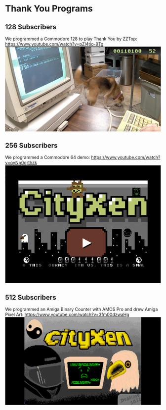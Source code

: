 # Thank You Programs

## 128 Subscribers
We programmed a Commodore 128 to play Thank You by ZZTop: https://www.youtube.com/watch?v=pZl4tio-9Tg
![CXN128](https://raw.githubusercontent.com/cityxen/ThankYou/master/128_Subscribers/images/CXN128.png)

## 256 Subscribers
We programmed a Commodore 64 demo: https://www.youtube.com/watch?v=oyNp0grthzk
![CXN256](https://raw.githubusercontent.com/cityxen/ThankYou/master/256_Subscribers/images/CXN256.png)

## 512 Subscribers
We programmed an Amiga Binary Counter with AMOS Pro and drew Amiga Pixel Art: https://www.youtube.com/watch?v=3fm00dzwaHg
![CXN512](https://raw.githubusercontent.com/cityxen/ThankYou/master/512_Subscribers/512.png)
